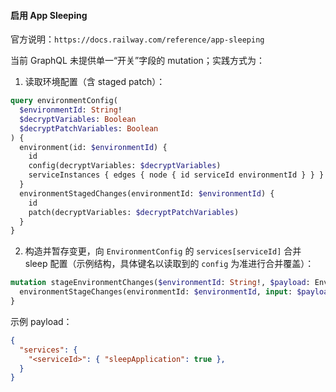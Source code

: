 
#### 启用 App Sleeping 
官方说明：`https://docs.railway.com/reference/app-sleeping`

当前 GraphQL 未提供单一“开关”字段的 mutation；实践方式为：
1) 读取环境配置（含 staged patch）：
```graphql
query environmentConfig(
  $environmentId: String!
  $decryptVariables: Boolean
  $decryptPatchVariables: Boolean
) {
  environment(id: $environmentId) {
    id
    config(decryptVariables: $decryptVariables)
    serviceInstances { edges { node { id serviceId environmentId } } }
  }
  environmentStagedChanges(environmentId: $environmentId) {
    id
    patch(decryptVariables: $decryptPatchVariables)
  }
}
```
2) 构造并暂存变更，向 `EnvironmentConfig` 的 `services[serviceId]` 合并 sleep 配置（示例结构，具体键名以读取到的 `config` 为准进行合并覆盖）：
```graphql
mutation stageEnvironmentChanges($environmentId: String!, $payload: EnvironmentConfig!) {
  environmentStageChanges(environmentId: $environmentId, input: $payload) { id }
}
```
示例 payload：
```json
{
  "services": {
    "<serviceId>": { "sleepApplication": true },
  }
}
```